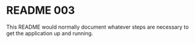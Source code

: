 # README 003

This README would normally document whatever steps are necessary to get the
application up and running.
